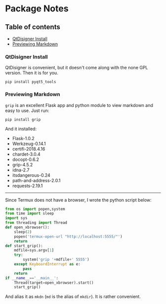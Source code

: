 # Package Notes
## Table of contents
- [QtDisigner Install](#qtdisigner-install)
- [Previewing Markdown](#previewing-markdown)

### QtDisigner Install
QtDisigner is convenient, but it doesn't come along with the none GPL version. Then it is for you.
```shell
pip install pyqt5_tools
```
### Previewing Markdown
`grip` is an excellent Flask app and python module to view markdown and easy to use. Just run:
```shell
pip install grip
```
And it installed:
- Flask-1.0.2
- Werkzeug-0.14.1
- certifi-2018.4.16
- chardet-3.0.4
- docopt-0.6.2
- grip-4.5.2
- idna-2.7
- itsdangerous-0.24
- path-and-address-2.0.1
- requests-2.19.1
--------
Since Termux does not have a browser, I wrote the python script below:
```python
from os import popen,system
from time import sleep
import sys
from threading import Thread
def open_xbrowser():
    sleep(2)
    popen('termux-open-url "http://localhost:5555/"')
    return
def start_grip():
    mdfile=sys.argv[1]
    try:
        system('grip '+mdfile+' 5555')
    except KeyboardInterrupt as e:
        pass
    return
if __name__=='__main__':
    Thread(target=open_xbrowser).start()
    start_grip()
```
And alias it as `mkdn` (`md` is the alias of `mkdir`). It is rather convenient.
